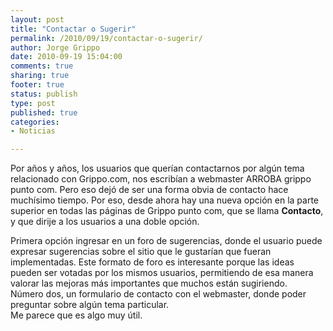 ```yaml
--- 
layout: post
title: "Contactar o Sugerir"
permalink: /2010/09/19/contactar-o-sugerir/
author: Jorge Grippo
date: 2010-09-19 15:04:00
comments: true
sharing: true
footer: true
status: publish
type: post
published: true
categories: 
- Noticias

---
```

<!-- 144 -->
Por años y años, los usuarios que querían contactarnos por algún tema relacionado con Grippo.com, nos escribían a webmaster ARROBA grippo punto com. Pero eso dejó de ser una forma obvia de contacto hace muchísimo tiempo. Por eso, desde ahora hay una nueva opción en la parte superior en todas las páginas de Grippo punto com, que se llama <b>Contacto</b>, y que dirije a los usuarios a una doble opción. <div>
</div><div>Primera opción ingresar en un foro de sugerencias, donde el usuario puede expresar sugerencias sobre el sitio que le gustarían que fueran implementadas. Este formato de foro es interesante porque las ideas pueden ser votadas por los mismos usuarios, permitiendo de esa manera valorar las mejoras más importantes que muchos están sugiriendo. <div>
</div><div>Número dos, un formulario de contacto con el webmaster, donde poder preguntar sobre algún tema particular.</div></div><div>
</div><div>Me parece que es algo muy útil.</div><div>
</div><div>
</div>


